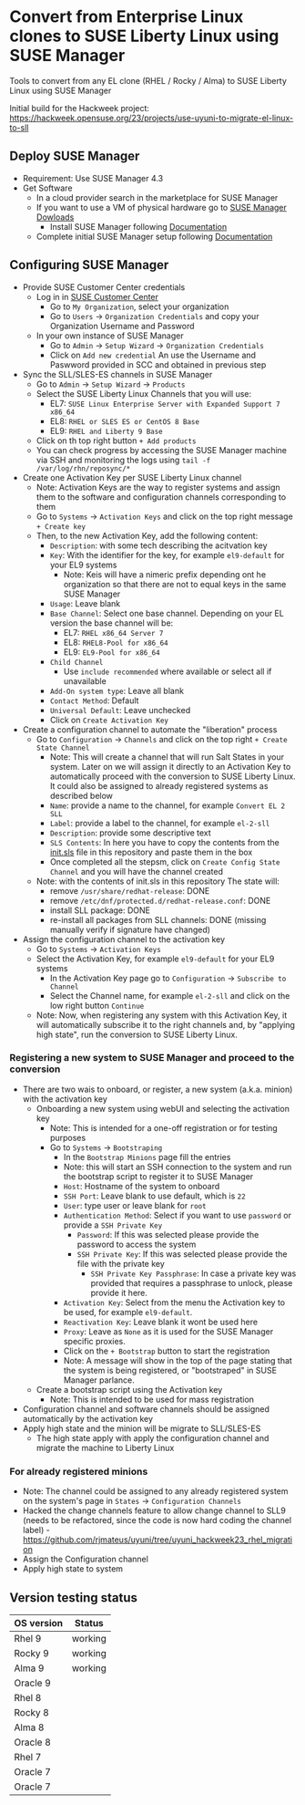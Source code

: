 # Convert from Enterprise Linux clones to SUSE Liberty Linux using SUSE Manager

Tools to convert from any EL clone (RHEL / Rocky / Alma) to SUSE Liberty Linux using SUSE Manager

Initial build for the Hackweek project:
https://hackweek.opensuse.org/23/projects/use-uyuni-to-migrate-el-linux-to-sll

## Deploy SUSE Manager
- Requirement: Use SUSE Manager 4.3
- Get Software
  - In a cloud provider search in the marketplace for SUSE Manager
  - If you want to use a VM of physical hardware go to [SUSE Manager Dowloads](https://www.suse.com/download/suse-manager/)
    - Install SUSE Manager following [Documentation](https://documentation.suse.com/suma/4.3/en/suse-manager/installation-and-upgrade/install-server-unified.html)
  - Complete initial SUSE Manager setup following [Documentation](https://documentation.suse.com/suma/4.3/en/suse-manager/installation-and-upgrade/server-setup.html)

## Configuring SUSE Manager
- Provide SUSE Customer Center credentials
  - Log in in [SUSE Customer Center](https://scc.suse.com)
    - Go to `My Organization`, select your organization
    - Go to `Users` -> `Organization Credentials` and copy your Organization Username and Password
  - In your own instance of SUSE Manager
    - Go to `Admin` -> `Setup Wizard` -> `Organization Credentials`
    - Click on `Add new credential` An use the Username and Paswword provided in SCC and obtained in previous step
- Sync the SLL/SLES-ES channels in SUSE Manager
  - Go to `Admin` -> `Setup Wizard` -> `Products`
  - Select the SUSE Liberty Linux Channels that you will use:
    - EL7: `SUSE Linux Enterprise Server with Expanded Support 7 x86_64`
    - EL8: `RHEL or SLES ES or CentOS 8 Base`
    - EL9: `RHEL and Liberty 9 Base`
  - Click on th top right button `+ Add products`
  - You can check progress by accessing the SUSE Manager machine via SSH and monitoring the logs using `tail -f /var/log/rhn/reposync/*`
- Create one Activation Key per SUSE Liberty Linux channel
  - Note: Activation Keys are the way to register systems and assign them to the software and configuration channels corresponding to them
  - Go to `Systems` -> `Activation Keys` and click on the top right message `+ Create key`
  - Then, to the new Activation Key, add the following content: 
    - `Description`: with some tech describing the acitvation key
    - `Key`: With the identifier for the key, for example `el9-default` for your EL9 systems
      - Note: Keis will have a nimeric prefix depending ont he organization so that there are not to equal keys in the same SUSE Manager
    - `Usage`: Leave blank
    - `Base Channel`: Select one base channel. Depending on your EL version the base channel will be:
        - EL7: `RHEL x86_64 Server 7`
        - EL8: `RHEL8-Pool for x86_64`
        - EL9: `EL9-Pool for x86_64`
    - `Child Channel`
      - Use `include recommended` where available or select all if unavailable
    - `Add-On system type`: Leave all blank
    - `Contact Method`: Default
    - `Universal Default`: Leave unchecked
    - Click on `Create Activation Key`
- Create a configuration channel to automate the "liberation" process
  - Go to `Configuration` -> `Channels` and click on the top right `+ Create State Channel`
    - Note: This will create a channel that will run Salt States in your system. Later on we will assign it directly to an Activation Key to automatically proceed with the conversion to SUSE Liberty Linux. It could also be assigned to already registered systems as described below
    - `Name`: provide a name to the channel, for example `Convert EL 2 SLL`
    - `Label`: provide a label to the channel, for example `el-2-sll`
    - `Description`: provide some descriptive text
    - `SLS Contents`: In here you have to copy the contents from the [init.sls](init.sls) file in this repository and paste them in the box
    - Once completed all the stepsm, click on `Create Config State Channel` and you will have the channel created
  - Note: with the contents of init.sls in this repository The state will:
    - remove `/usr/share/redhat-release`: DONE
    - remove `/etc/dnf/protected.d/redhat-release.conf`: DONE
    - install SLL package: DONE
    - re-install all packages from SLL channels: DONE (missing manually verify if signature have changed)
- Assign the configuration channel to the activation key
  - Go to `Systems` -> `Activation Keys` 
  - Select the Activation Key, for example `el9-default` for your EL9 systems
    - In the Activation Key page go to `Configuration` -> `Subscribe to Channel`
    - Select the Channel name, for example `el-2-sll` and click on the low right button `Continue`
  - Note: Now, when registering any system with this Activation Key, it will automatically subscribe it to the right channels and, by "applying high state", run the conversion to SUSE Liberty Linux.
  
### Registering a new system to SUSE Manager and proceed to the conversion
- There are two wais to onboard, or register, a new system (a.k.a. minion) with the activation key
  - Onboarding a new system using webUI and selecting the activation key
    - Note: This is intended for a one-off registration or for testing purposes
    - Go to `Systems` -> `Bootstraping` 
      - In the `Bootstrap Minions` page fill the entries
      - Note: this will start an SSH connection to the system and run the bootstrap script to register it to SUSE Manager
      - `Host`: Hostname of the system to onboard
      - `SSH Port`: Leave blank to use default, which is `22`
      - `User`: type user or leave blank for `root`
      - `Authentication Method`: Select if you want to use `password` or provide a `SSH Private Key`
        - `Password`: If this was selected please provide the password to access the system
        - `SSH Private Key`: If this was selected please provide the file with the private key 
          - `SSH Private Key Passphrase`: In case a private key was provided that requires a passphrase to unlock, please provide it here.
      - `Activation Key`: Select from the menu the Activation key to be used, for example `el9-default`.
      - `Reactivation Key`: Leave blank it wont be used here
      - `Proxy`: Leave as `None` as it is used for the SUSE Manager specific proxies.
      - Click on the `+ Bootstrap` button to start the registration
      - Note: A message will show in the top of the page stating that the system is being registered, or "bootstraped" in SUSE Manager parlance.
  - Create a bootstrap script using the Activation key
    - Note: This is intended to be used for mass registration 
- Configuration channel and software channels should be assigned automatically by the activation key
- Apply high state and the minion will be migrate to SLL/SLES-ES
  - The high state apply with apply the configuration channel and migrate the machine to Liberty Linux

### For already registered minions
- Note: The channel could be assigned to any already registered system on the system's page in `States` -> `Configuration Channels`
- Hacked the change channels feature to allow change channel to SLL9 (needs to be refactored, since the code is now hard coding the channel label) - https://github.com/rjmateus/uyuni/tree/uyuni_hackweek23_rhel_migration
- Assign the Configuration channel
- Apply high state to system


## Version testing status


| OS version  | Status  |
| ----------- | ------- |
| Rhel 9      | working |
| Rocky 9     | working |
| Alma 9      | working |
| Oracle 9    | |
| Rhel 8      | |
| Rocky 8     | |
| Alma 8      | |
| Oracle 8    | |
| Rhel 7      | |
| Oracle 7    | |
| Oracle 7    | |
